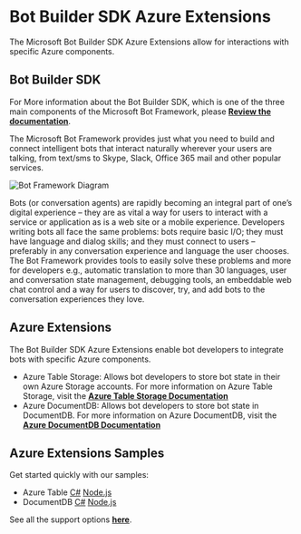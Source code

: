 # Bot Builder SDK Azure Extensions

The Microsoft Bot Builder SDK Azure Extensions allow for interactions with specific Azure components.

## Bot Builder SDK

For More information about the Bot Builder SDK, which is one of the three main components of the Microsoft Bot Framework, please **[Review the documentation](http://docs.botframework.com)**.

The Microsoft Bot Framework provides just what you need to build and connect intelligent bots that interact naturally wherever your users are talking, from text/sms to Skype, Slack, Office 365 mail and other popular services.

![Bot Framework Diagram](http://docs.botframework.com/en-us/images/faq-overview/botframework_overview_july.png)

Bots (or conversation agents) are rapidly becoming an integral part of one’s digital experience – they are as vital a way for users to interact with a service or application as is a web site or a mobile experience. Developers writing bots all face the same problems: bots require basic I/O; they must have language and dialog skills; and they must connect to users – preferably in any conversation experience and language the user chooses. The Bot Framework provides tools to easily solve these problems and more for developers e.g., automatic translation to more than 30 languages, user and conversation state management, debugging tools, an embeddable web chat control and a way for users to discover, try, and add bots to the conversation experiences they love.

## Azure Extensions

The Bot Builder SDK Azure Extensions enable bot developers to integrate bots with specific Azure components. 

* Azure Table Storage: Allows bot developers to store bot state in their own Azure Storage accounts. For more information on Azure Table Storage, visit the **[Azure Table Storage Documentation](https://azure.microsoft.com/en-us/services/storage/tables/)**
* Azure DocumentDB: Allows bot developers to store bot state in DocumentDB. For more information on Azure DocumentDB, visit the **[Azure DocumentDB Documentation](https://azure.microsoft.com/en-us/services/documentdb/)**

## Azure Extensions Samples

Get started quickly with our samples:

* Azure Table [C#](https://github.com/Microsoft/BotBuilder-Azure/tree/master/CSharp/Samples/Feature-AzureTable) [Node.js](https://github.com/Microsoft/BotBuilder-Azure/tree/master/Node/examples/feature-azureTable)
* DocumentDB [C#](https://github.com/Microsoft/BotBuilder-Azure/tree/master/Node/Samples/Feature-DocumentDb) [Node.js](https://github.com/Microsoft/BotBuilder-Azure/tree/master/Node/examples/feature-documentDb)

See all the support options **[here](https://docs.botframework.com/en-us/support/)**.

